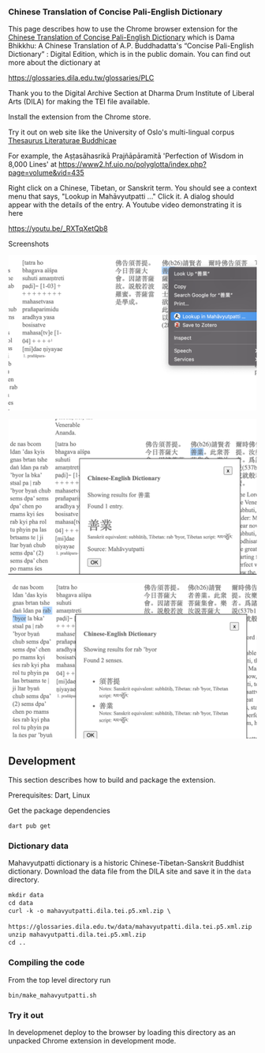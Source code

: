 ### Chinese Translation of Concise Pali-English Dictionary

This page describes how to use the Chrome browser extension for the
[Chinese Translation of Concise Pali-English Dictionary](https://glossaries.dila.edu.tw/glossaries/PLC?locale=en)
which is Dama Bhikkhu: A Chinese Translation of A.P. Buddhadatta's
“Concise Pali-English Dictionary” : Digital Edition, which is in the public
domain. You can find out more about the dictionary at

https://glossaries.dila.edu.tw/glossaries/PLC

Thank you to the Digital Archive Section at Dharma Drum Institute of Liberal
Arts (DILA) for making the TEI file available.

Install the extension from the Chrome store.

Try it out on web site like the University of Oslo's multi-lingual corpus
[Thesaurus Literaturae Buddhicae](https://www2.hf.uio.no/polyglotta/index.php)

For example, the Aṣṭasāhasrikā Prajñāpāramitā
'Perfection of Wisdom in 8,000 Lines' at
https://www2.hf.uio.no/polyglotta/index.php?page=volume&vid=435

Right click on a Chinese, Tibetan, or Sanskrit term. You should see a context
menu that says, "Lookup in Mahāvyutpatti ..." Click it. A dialog should appear
with the details of the entry. A Youtube video demonstrating it is here

https://youtu.be/_RXTqXetQb8


Screenshots

![](../drawings/mahavyutpatti-chrome-ext-menu.png?raw=true)

![](../drawings/mahavyutpatti-chrome-ext-dialog.png?raw=true)

![](../drawings/mahavyutpatti-chrome-ext-tibetan.png?raw=true)

## Development

This section describes how to build and package the extension.

Prerequisites: Dart, Linux

Get the package dependencies

```shell
dart pub get
```

### Dictionary data

Mahavyutpatti dictionary is a historic Chinese-Tibetan-Sanskrit Buddhist 
dictionary. Download the data file from the DILA site and save it in the 
`data` directory.

```shell
mkdir data
cd data
curl -k -o mahavyutpatti.dila.tei.p5.xml.zip \
  https://glossaries.dila.edu.tw/data/mahavyutpatti.dila.tei.p5.xml.zip
unzip mahavyutpatti.dila.tei.p5.xml.zip
cd ..
```

### Compiling the code

From the top level directory run

```shell
bin/make_mahavyutpatti.sh 
```

### Try it out

In developmenet deploy to the browser by loading this directory as an unpacked
Chrome extension in development mode.